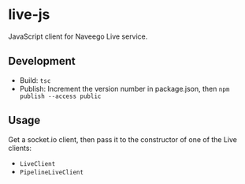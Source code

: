 # live-js
JavaScript client for Naveego Live service.

## Development

* Build: `tsc`
* Publish: Increment the version number in package.json, then `npm publish --access public`

## Usage

Get a socket.io client, then pass it to the constructor of one of the Live clients:

* `LiveClient` 
* `PipelineLiveClient`
